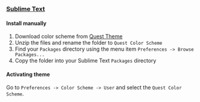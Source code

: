 ### [Sublime Text](https://www.sublimetext.com/)

#### Install manually

1.  Download color scheme from [Quest Theme](https://questtheme.com)
2.  Unzip the files and rename the folder to `Quest Color Scheme`
3.  Find your `Packages` directory using the menu item `Preferences -> Browse Packages...`
4.  Copy the folder into your Sublime Text `Packages` directory

#### Activating theme

Go to `Preferences -> Color Scheme -> User` and select the `Quest Color Scheme`.
